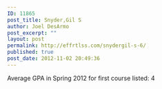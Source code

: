 ```yaml
---
ID: 11865
post_title: Snyder,Gil S
author: Joel DesArmo
post_excerpt: ""
layout: post
permalink: http://effrtlss.com/snydergil-s-6/
published: true
post_date: 2012-11-02 20:49:36
---
```

<p>Average GPA in Spring 2012 for first course listed: 4</p>